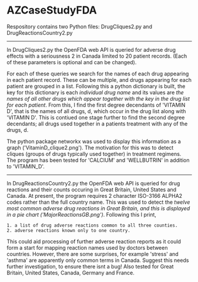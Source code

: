 # AZCaseStudyFDA
Respository contains two Python files: DrugCliques2.py and DrugReactionsCountry2.py
***

In DrugCliques2.py the OpenFDA web API is queried for adverse drug effects with a seriousness 2 in Canada limited to 20 patient records.
(Each of these parameters is optional and can be changed).

For each of these queries we search for the names of each drug appearing in each patient record. These can be multiple, and drugs appearing for each patient are grouped in a list.
Following this a python dictionary is built, the key for this dictionary is each *individual drug name* and its values are *the names of all other drugs which appear together with the key in the drug list for each patient*. From this, I find the first degree decendants of 'VITAMIN D', that is the names of all drugs, d, which occur in the drug list along with 'VITAMIN D'. This is contiued one stage further to find the second degree decendants; all drugs used together in a patients treatment with any of the drugs, d.

The python package networkx was used to display this information as a graph ('VitaminD_clique2.png'). The motivation for this was to detect cliques (groups of drugs typically used together) in treatment regimens. The program has been tested for 'CALCIUM' and 'WELLBUTRIN' in addition to 'VITAMIN_D'.

***
In DrugReactionsCountry2.py the OpenFDA web API is queried for drug reactions and their counts occuring in Great Britain, United States and Canada.
At present, the program requires 2 character ISO-3166 ALPHA2 codes rather than the full country name. 
This was used to detect the *twelve most common adverse drug reactions in Great Britain, and this is displayed in a pie chart ('MajorReactionsGB.png')*.
Following this I print, 

    1. a list of drug adverse reactions common to all three counties. 
    2. adverse reactions known only to one country.
    
This could aid processing of further adverse reaction reports as it could form a start for mapping reaction names used by doctors between countries.
However, there are some surprises, for example 'stress' and 'asthma' are apparently only common terms in Canada. Suggest this needs further investigation, to ensure there isnt a bug! Also tested for Great Britain, United States, Canada, Germany and France.

